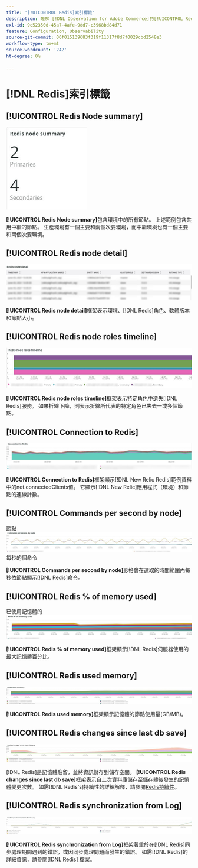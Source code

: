 ```yaml
---
title: '[!UICONTROL Redis]索引標籤'
description: 瞭解 [!DNL Observation for Adobe Commerce]的[!UICONTROL Redis]標籤。
exl-id: 9c52350d-45a7-4afe-9dd7-c3968bd84d71
feature: Configuration, Observability
source-git-commit: 06f015139683f319f11317f8d7f0029cbd2548e3
workflow-type: tm+mt
source-wordcount: '242'
ht-degree: 0%

---
```


# [!DNL Redis]索引標籤

## [!UICONTROL Redis Node summary]

![Redis節點摘要](../../assets/tools/observation-for-adobe-commerce/redis-tab-1.jpg)

**[!UICONTROL Redis Node summary]**&#x200B;包含環境中的所有節點。 上述範例包含共用中繼的節點。 生產環境有一個主要和兩個次要環境，而中繼環境也有一個主要和兩個次要環境。

## [!UICONTROL Redis node detail]

![Redis節點詳細資料](../../assets/tools/observation-for-adobe-commerce/redis-tab-2.jpg)

**[!UICONTROL Redis node detail]**&#x200B;框架表示環境、[!DNL Redis]角色、軟體版本和節點大小。

## [!UICONTROL Redis node roles timeline]

![Redis節點角色時間表](../../assets/tools/observation-for-adobe-commerce/redis-tab-3.jpg)

**[!UICONTROL Redis node roles timeline]**&#x200B;框架表示特定角色中遺失[!DNL Redis]服務。 如果折線下降，則表示折線所代表的特定角色已失去一或多個節點。

## [!UICONTROL Connection to Redis]

![連線到Redis](../../assets/tools/observation-for-adobe-commerce/redis-tab-4.jpg)

**[!UICONTROL Connection to Redis]**&#x200B;框架顯示[!DNL New Relic Redis]範例資料中的net.connectedClients值。 它顯示[!DNL New Relic]應用程式（環境）和節點的連線計數。

## [!UICONTROL Commands per second by node]

節點![&#128279;](../../assets/tools/observation-for-adobe-commerce/redis-tab-5.jpg)每秒的個命令

**[!UICONTROL Commands per second by node]**&#x200B;影格會在選取的時間範圍內每秒依節點顯示[!DNL Redis]命令。

## [!UICONTROL Redis % of memory used]

已使用記憶體的![Redis %](../../assets/tools/observation-for-adobe-commerce/redis-tab-6.jpg)

**[!UICONTROL Redis % of memory used]**&#x200B;框架顯示[!DNL Redis]伺服器使用的最大記憶體百分比。

## [!UICONTROL Redis used memory]

![Redis已使用的記憶體](../../assets/tools/observation-for-adobe-commerce/redis-tab-7.jpg)

**[!UICONTROL Redis used memory]**&#x200B;框架顯示記憶體的節點使用量(GB/MB)。

## [!UICONTROL Redis changes since last db save]

![自上次db儲存後的Redis變更](../../assets/tools/observation-for-adobe-commerce/redis-tab-8.jpg)

[!DNL Redis]是記憶體駐留，並將資訊儲存到儲存空間。 **[!UICONTROL Redis changes since last db save]**&#x200B;框架表示自上次資料庫儲存至儲存體後發生的記憶體變更次數。 如需[!DNL Redis's]持續性的詳細解釋，請參閱[Redis持續性](https://redis.io/docs/latest/operate/oss_and_stack/management/persistence/)。

## [!UICONTROL Redis synchronization from Log]

![記錄檔的Redis同步處理](../../assets/tools/observation-for-adobe-commerce/redis-tab-9.jpg)

**[!UICONTROL Redis synchronization from Log]**&#x200B;框架著重於在[!DNL Redis]同步處理期間遇到的錯誤，或因同步處理問題而發生的錯誤。 如需[!DNL Redis]的詳細資訊，請參閱[[!DNL Redis] 檔案](https://redis.io/docs/)。
